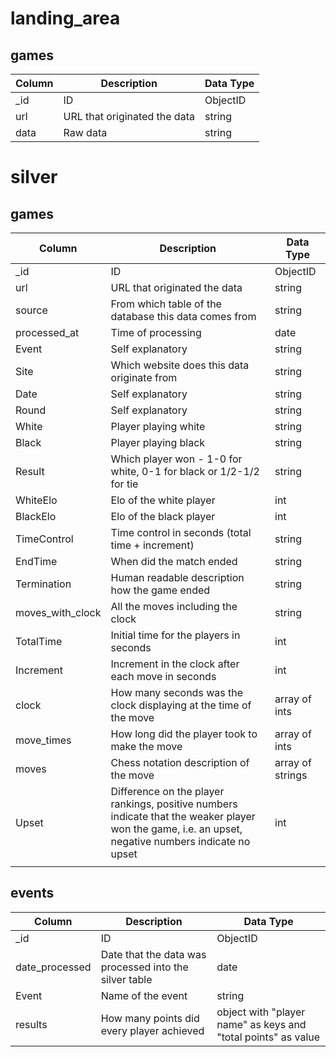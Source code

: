 # landing_area

## games

| Column | Description                  | Data Type |
| ------ | ---------------------------- | --------- |
| \_id   | ID                           | ObjectID  |
| url    | URL that originated the data | string    |
| data   | Raw data                     | string    |

# silver

## games

| Column           | Description                                                                                                                                         | Data Type        |
| ---------------- | --------------------------------------------------------------------------------------------------------------------------------------------------- | ---------------- |
| \_id             | ID                                                                                                                                                  | ObjectID         |
| url              | URL that originated the data                                                                                                                        | string           |
| source           | From which table of the database this data comes from                                                                                               | string           |
| processed_at     | Time of processing                                                                                                                                  | date             |
| Event            | Self explanatory                                                                                                                                    | string           |
| Site             | Which website does this data originate from                                                                                                         | string           |
| Date             | Self explanatory                                                                                                                                    | string           |
| Round            | Self explanatory                                                                                                                                    | string           |
| White            | Player playing white                                                                                                                                | string           |
| Black            | Player playing black                                                                                                                                | string           |
| Result           | Which player won - 1-0 for white, 0-1 for black or 1/2-1/2 for tie                                                                                  | string           |
| WhiteElo         | Elo of the white player                                                                                                                             | int              |
| BlackElo         | Elo of the black player                                                                                                                             | int              |
| TimeControl      | Time control in seconds (total time + increment)                                                                                                    | string           |
| EndTime          | When did the match ended                                                                                                                            | string           |
| Termination      | Human readable description how the game ended                                                                                                       | string           |
| moves_with_clock | All the moves including the clock                                                                                                                   | string           |
| TotalTime        | Initial time for the players in seconds                                                                                                             | int              |
| Increment        | Increment in the clock after each move in seconds                                                                                                   | int              |
| clock            | How many seconds was the clock displaying at the time of the move                                                                                   | array of ints    |
| move_times       | How long did the player took to make the move                                                                                                       | array of ints    |
| moves            | Chess notation description of the move                                                                                                              | array of strings |
| Upset            | Difference on the player rankings, positive numbers indicate that the weaker player won the game, i.e. an upset, negative numbers indicate no upset | int              |
|                  |                                                                                                                                                     |                  |

## events

| Column         | Description                                            | Data Type                                                     |
| -------------- | ------------------------------------------------------ | ------------------------------------------------------------- |
| \_id           | ID                                                     | ObjectID                                                      |
| date_processed | Date that the data was processed into the silver table | date                                                          |
| Event          | Name of the event                                      | string                                                        |
| results        | How many points did every player achieved              | object with "player name" as keys and "total points" as value |
